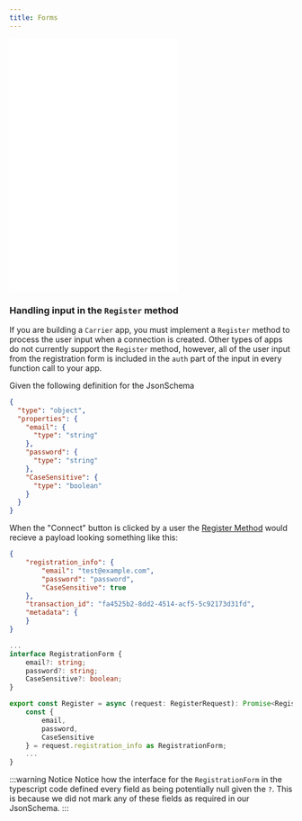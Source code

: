 ```yaml
---
title: Forms
---
```


<embed src="../forms/_intro.md" />

<embed src="../forms/_example.md" />

<embed src="../forms/_learning-more.md" />

### Handling input in the `Register` method

If you are building a `Carrier` app, you must implement a `Register` method to
process the user input when a connection is created. Other types of apps do
not currently support the `Register` method, however, all of the user input
from the registration form is included in the `auth` part of the input in
every function call to your app.

Given the following definition for the JsonSchema
```JSON
{
  "type": "object",
  "properties": {
    "email": {
      "type": "string"
    },
    "password": {
      "type": "string"
    },
    "CaseSensitive": {
      "type": "boolean"
    }
  }
}
```
When the "Connect" button is clicked by a user the [Register Method](../reference/operation/Register/) would recieve a payload looking something like this:

```JSON Request Payload
{
    "registration_info": {
        "email": "test@example.com",
        "password": "password",
        "CaseSensitive": true
    },
    "transaction_id": "fa4525b2-8dd2-4514-acf5-5c92173d31fd",
    "metadata": {
    }
}
```
```TypeScript register.ts
...
interface RegistrationForm {
    email?: string;
    password?: string;
    CaseSensitive?: boolean;
}

export const Register = async (request: RegisterRequest): Promise<RegisterResponse> => {
    const { 
        email,
        password,
        CaseSensitive
    } = request.registration_info as RegistrationForm;
    ...
}
```
:::warning Notice
Notice how the interface for the `RegistrationForm` in the typescript code
defined every field as being potentially null given the `?`. This is because we
did not mark any of these fields as required in our JsonSchema.
:::
